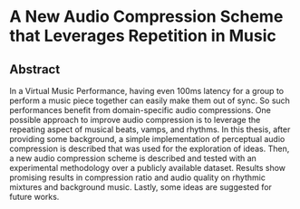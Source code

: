 # A New Audio Compression Scheme <br> that Leverages Repetition in Music

## Abstract

In a Virtual Music Performance, having even 100ms latency for a group to perform a music piece together can easily make them out of sync. So such performances benefit from domain-specific audio compressions. One possible approach to improve audio compression is to leverage the repeating aspect of musical beats, vamps, and rhythms. In this thesis, after providing some background, a simple implementation of perceptual audio compression is described that was used for the exploration of ideas. Then, a new audio compression scheme is described and tested with an experimental methodology over a publicly available dataset. Results show promising results in compression ratio and audio quality on rhythmic mixtures and background music. Lastly, some ideas are suggested for future works.
